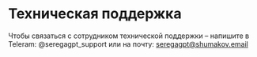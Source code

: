# Техническая поддержка

Чтобы связаться с сотрудником технической поддержки – напишите в Teleram: @seregagpt_support или на почту: seregagpt@shumakov.email
